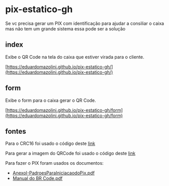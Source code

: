 # pix-estatico-gh
Se vc precisa gerar um PIX com identificação para ajudar a consiliar o caixa mas não tem um grande sistema essa pode ser a solução

## index

Exibe o QR Code na tela do caixa que estiver virada para o cliente.

[https://eduardomazolini.github.io/pix-estatico-gh/](https://eduardomazolini.github.io/pix-estatico-gh/)

## form

Exibe o form para o caixa gerar o QR Code.

[https://eduardomazolini.github.io/pix-estatico-gh/form](https://eduardomazolini.github.io/pix-estatico-gh/form)

## fontes

Para o CRC16 foi usado o código deste [link](https://gist.github.com/chitchcock/5112270)
 
Para gerar a imagem do QRCode foi usado o código deste [link](https://davidshimjs.github.io/qrcodejs/)
 
Para fazer o PIX foram usados os documentos:
  * [AnexoI-PadroesParaIniciacaodoPix.pdf](https://www.bcb.gov.br/content/estabilidadefinanceira/forumpireunioes/AnexoI-PadroesParaIniciacaodoPix.pdf)
  * [Manual do BR Code.pdf](https://www.bcb.gov.br/content/estabilidadefinanceira/SiteAssets/Manual%20do%20BR%20Code.pdf)
